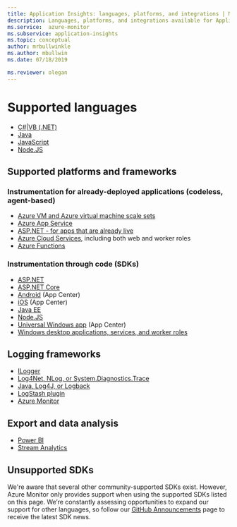 ```yaml
---
title: Application Insights: languages, platforms, and integrations | Microsoft Docs
description: Languages, platforms, and integrations available for Application Insights
ms.service:  azure-monitor
ms.subservice: application-insights
ms.topic: conceptual
author: mrbullwinkle
ms.author: mbullwin
ms.date: 07/18/2019

ms.reviewer: olegan
---
```


# Supported languages

* [C#|VB (.NET)](../../azure-monitor/app/asp-net.md)
* [Java](../../azure-monitor/app/java-get-started.md)
* [JavaScript](../../azure-monitor/app/javascript.md)
* [Node.JS](../../azure-monitor/app/nodejs.md)

## Supported platforms and frameworks

### Instrumentation for already-deployed applications (codeless, agent-based)
* [Azure VM and Azure virtual machine scale sets](../../azure-monitor/app/azure-vm-vmss-apps.md)
* [Azure App Service](../../azure-monitor/app/azure-web-apps.md)
* [ASP.NET - for apps that are already live](../../azure-monitor/app/monitor-performance-live-website-now.md)
* [Azure Cloud Services](../../azure-monitor/app/cloudservices.md), including both web and worker roles
* [Azure Functions](https://docs.microsoft.com/azure/azure-functions/functions-monitoring)
### Instrumentation through code (SDKs)
* [ASP.NET](../../azure-monitor/app/asp-net.md)
* [ASP.NET Core](../../azure-monitor/app/asp-net-core.md)
* [Android](../../azure-monitor/learn/mobile-center-quickstart.md) (App Center)
* [iOS](../../azure-monitor/learn/mobile-center-quickstart.md) (App Center)
* [Java EE](../../azure-monitor/app/java-get-started.md)
* [Node.JS](https://www.npmjs.com/package/applicationinsights)
* [Universal Windows app](../../azure-monitor/learn/mobile-center-quickstart.md) (App Center)
* [Windows desktop applications, services, and worker roles](../../azure-monitor/app/windows-desktop.md)

## Logging frameworks
* [ILogger](https://docs.microsoft.com/azure/azure-monitor/app/ilogger)
* [Log4Net, NLog, or System.Diagnostics.Trace](../../azure-monitor/app/asp-net-trace-logs.md)
* [Java, Log4J, or Logback](../../azure-monitor/app/java-trace-logs.md)
* [LogStash plugin](https://github.com/Azure/azure-diagnostics-tools/tree/master/Logstash/logstash-output-applicationinsights)
* [Azure Monitor](https://blogs.technet.microsoft.com/msoms/2016/09/26/application-insights-connector-in-oms/)

## Export and data analysis
* [Power BI](https://blogs.msdn.com/b/powerbi/archive/2015/11/04/explore-your-application-insights-data-with-power-bi.aspx)
* [Stream Analytics](../../azure-monitor/app/export-power-bi.md)

## Unsupported SDKs
We're aware that several other community-supported SDKs exist. However, Azure Monitor only provides support when using the supported SDKs listed on this page. We’re constantly assessing opportunities to expand our support for other languages, so follow our [GitHub Announcements](https://github.com/microsoft/ApplicationInsights-Announcements/issues) page to receive the latest SDK news. 
